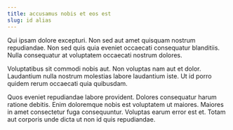 ```yaml
---
title: accusamus nobis et eos est
slug: id alias
---
```


Qui ipsam dolore excepturi. Non sed aut amet quisquam nostrum repudiandae. Non sed quis quia eveniet occaecati consequatur blanditiis. Nulla consequatur at voluptatem occaecati nostrum dolores.

Voluptatibus sit commodi nobis aut. Non voluptas nam aut et dolor. Laudantium nulla nostrum molestias labore laudantium iste. Ut id porro quidem rerum occaecati quia quibusdam.

Quos eveniet repudiandae labore provident. Dolores consequatur harum ratione debitis. Enim doloremque nobis est voluptatem ut maiores. Maiores in amet consectetur fuga consequuntur. Voluptas earum error est et. Totam aut corporis unde dicta ut non id quis repudiandae.

